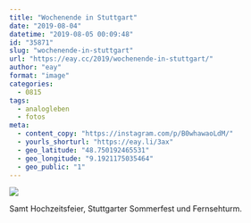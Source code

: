```yaml
---
title: "Wochenende in Stuttgart"
date: "2019-08-04"
datetime: "2019-08-05 00:09:48"
id: "35871"
slug: "wochenende-in-stuttgart"
url: "https://eay.cc/2019/wochenende-in-stuttgart/"
author: "eay"
format: "image"
categories:
  - 0815
tags:
  - analogleben
  - fotos
meta:
  - content_copy: "https://instagram.com/p/B0whawaoLdM/"
  - yourls_shorturl: "https://eay.li/3ax"
  - geo_latitude: "48.750192465531"
  - geo_longitude: "9.1921175035464"
  - geo_public: "1"
---
```


![](https://eay.cc/uploads/2019/stuttgart.jpeg)

Samt Hochzeitsfeier, Stuttgarter Sommerfest und Fernsehturm.
